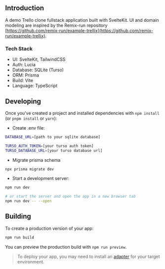 ## Introduction

A demo Trello clone fullstack application built with SvelteKit. UI and domain modeling are inspired by the Remix-run repository [https://github.com/remix-run/example-trellix](https://github.com/remix-run/example-trellix).

### Tech Stack

- UI: SvelteKit, TailwindCSS
- Auth: Lucia
- Database: SQLite (Turso)
- ORM: Prisma
- Build: Vite
- Language: TypeScript

## Developing

Once you've created a project and installed dependencies with `npm install` (or `pnpm install` or `yarn`):

- Create .env file:

```bash
DATABASE_URL=[path to your sqlite database]

TURSO_AUTH_TOKEN=[your turso auth token]
TURSO_DATABASE_URL=[your turso database url]
```

- Migrate prisma schema

```bash
npx prisma migrate dev
```

- Start a development server:

```bash
npm run dev

# or start the server and open the app in a new browser tab
npm run dev -- --open
```

## Building

To create a production version of your app:

```bash
npm run build
```

You can preview the production build with `npm run preview`.

> To deploy your app, you may need to install an [adapter](https://kit.svelte.dev/docs/adapters) for your target environment.
